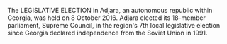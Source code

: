 The LEGISLATIVE ELECTION in Adjara, an autonomous republic within Georgia, was held on 8 October 2016. Adjara elected its 18-member parliament, Supreme Council, in the region's 7th local legislative election since Georgia declared independence from the Soviet Union in 1991.
